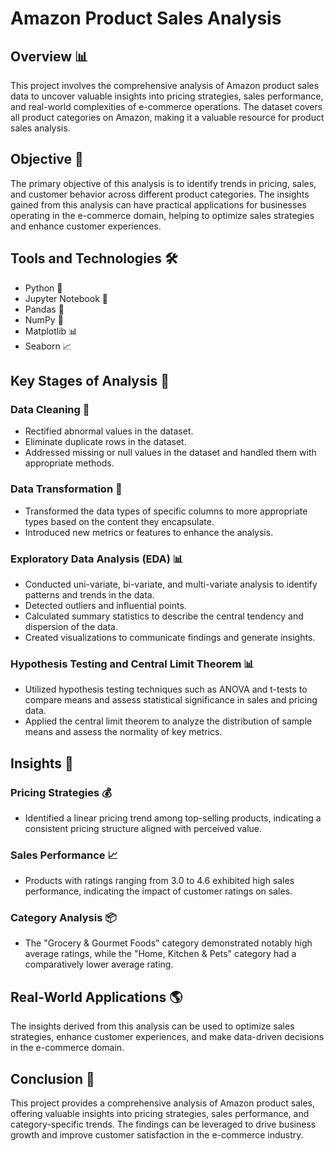 # Amazon Product Sales Analysis

## Overview 📊

This project involves the comprehensive analysis of Amazon product sales data to uncover valuable insights into pricing strategies, sales performance, and real-world complexities of e-commerce operations. The dataset covers all product categories on Amazon, making it a valuable resource for product sales analysis.

## Objective 🎯

The primary objective of this analysis is to identify trends in pricing, sales, and customer behavior across different product categories. The insights gained from this analysis can have practical applications for businesses operating in the e-commerce domain, helping to optimize sales strategies and enhance customer experiences.

## Tools and Technologies 🛠️

- Python 🐍
- Jupyter Notebook 📓
- Pandas 🐼
- NumPy 🔢
- Matplotlib 📊
- Seaborn 📈

## Key Stages of Analysis 🔄

### Data Cleaning 🧹

- Rectified abnormal values in the dataset.
- Eliminate duplicate rows in the dataset.
- Addressed missing or null values in the dataset and handled them with appropriate methods.

### Data Transformation 🔄

- Transformed the data types of specific columns to more appropriate types based on the content they encapsulate.
- Introduced new metrics or features to enhance the analysis.

### Exploratory Data Analysis (EDA) 📊

- Conducted uni-variate, bi-variate, and multi-variate analysis to identify patterns and trends in the data.
- Detected outliers and influential points.
- Calculated summary statistics to describe the central tendency and dispersion of the data.
- Created visualizations to communicate findings and generate insights.

### Hypothesis Testing and Central Limit Theorem 📊

- Utilized hypothesis testing techniques such as ANOVA and t-tests to compare means and assess statistical significance in sales and pricing data.
- Applied the central limit theorem to analyze the distribution of sample means and assess the normality of key metrics.

## Insights 🧠

### Pricing Strategies 💰

- Identified a linear pricing trend among top-selling products, indicating a consistent pricing structure aligned with perceived value.

### Sales Performance 📈

- Products with ratings ranging from 3.0 to 4.6 exhibited high sales performance, indicating the impact of customer ratings on sales.

### Category Analysis 📦

- The "Grocery & Gourmet Foods" category demonstrated notably high average ratings, while the "Home, Kitchen & Pets" category had a comparatively lower average rating.

## Real-World Applications 🌎

The insights derived from this analysis can be used to optimize sales strategies, enhance customer experiences, and make data-driven decisions in the e-commerce domain.

## Conclusion 🎉

This project provides a comprehensive analysis of Amazon product sales, offering valuable insights into pricing strategies, sales performance, and category-specific trends. The findings can be leveraged to drive business growth and improve customer satisfaction in the e-commerce industry.
